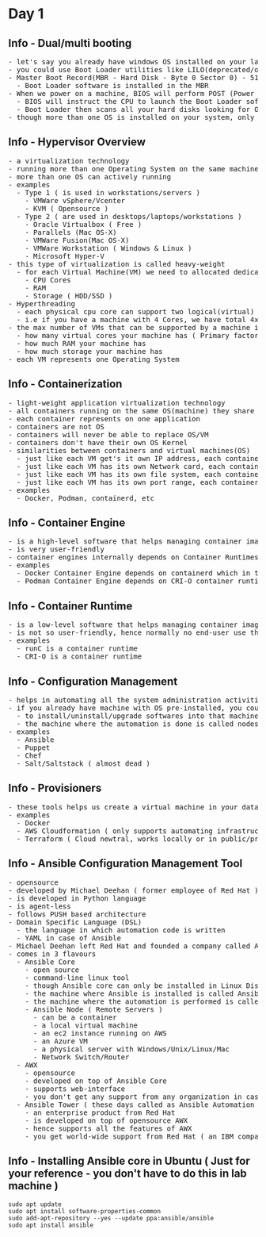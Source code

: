 # Day 1

## Info - Dual/multi booting
<pre>
- let's say you already have windows OS installed on your laptop, for R&D purpose you need some Linux OS
- you could use Boot Loader utilities like LILO(deprecated/outdated), GRUB, BootCamp(Mac)
- Master Boot Record(MBR - Hard Disk - Byte 0 Sector 0) - 512 bytes
  - Boot Loader software is installed in the MBR 
- When we power on a machine, BIOS will perform POST (Power On Self Test)
  - BIOS will instruct the CPU to launch the Boot Loader software residing in MBR
  - Boot Loader then scans all your hard disks looking for Operating Systems, if it finds more than one OS, it gives a menu for you to choose between those OS
- though more than one OS is installed on your system, only one can be actively running at any point of time
</pre>  

## Info - Hypervisor Overview
<pre>
- a virtualization technology
- running more than one Operating System on the same machine ( laptop/desktop/workstation/server )
- more than one OS can actively running
- examples
  - Type 1 ( is used in workstations/servers )
    - VMWare vSphere/Vcenter
    - KVM ( Opensource )
  - Type 2 ( are used in desktops/laptops/workstations )
    - Oracle Virtualbox ( Free )
    - Parallels (Mac OS-X)
    - VMWare Fusion(Mac OS-X)
    - VMWare Workstation ( Windows & Linux )
    - Microsoft Hyper-V
- this type of virtualization is called heavy-weight
  - for each Virtual Machine(VM) we need to allocated dedicated hardware resources
    - CPU Cores
    - RAM
    - Storage ( HDD/SSD )
- Hyperthreading
  - each physical cpu core can support two logical(virtual) core
  - i.e if you have a machine with 4 Cores, we have total 4x2 = 8 virtual cores
- the max number of VMs that can be supported by a machine is based on
  - how many virtual cores your machine has ( Primary factor )
  - how much RAM your machine has
  - how much storage your machine has
- each VM represents one Operating System
</pre>

## Info - Containerization
<pre>
- light-weight application virtualization technology
- all containers running on the same OS(machine) they share the hardware resources on the underlying os
- each container represents on one application
- containers are not OS
- containers will never be able to replace OS/VM
- containers don't have their own OS Kernel
- similarities between containers and virtual machines(OS)
  - just like each VM get's it own IP address, each container gets its own IP address 
  - just like each VM has its own Network card, each container has its own network card
  - just like each VM has its own file system, each container has its own file system
  - just like each VM has its own port range, each container has its own port range 0-65535 ports
- examples
  - Docker, Podman, containerd, etc
</pre>

## Info - Container Engine
<pre>
- is a high-level software that helps managing container images and containers
- is very user-friendly
- container engines internally depends on Container Runtimes to manage images and containers
- examples
  - Docker Container Engine depends on containerd which in turn depends on runC container runtime
  - Podman Container Engine depends on CRI-O container runtime
</pre>  

## Info - Container Runtime
<pre>
- is a low-level software that helps managing container images and containers
- is not so user-friendly, hence normally no end-user use this
- examples
  - runC is a container runtime
  - CRI-O is a container runtime
</pre>

## Info - Configuration Management
<pre>
- helps in automating all the system administration activities
- if you already have machine with OS pre-installed, you could use configuration management tools
  - to install/uninstall/upgrade softwares into that machine
  - the machine where the automation is done is called nodes ( Unix, Linux,Mac, Windows, Network Switches/Routers, etc., )
- examples
  - Ansible
  - Puppet
  - Chef
  - Salt/Saltstack ( almost dead )
</pre>

## Info - Provisioners
<pre>
- these tools helps us create a virtual machine in your data center, private/public cloud ( AWS, Azure, GCP, Digital Ocean etc., )
- examples
  - Docker
  - AWS Cloudformation ( only supports automating infrastructure in AWS environment )
  - Terraform ( Cloud newtral, works locally or in public/private/hybrid cloud )
</pre>

## Info - Ansible Configuration Management Tool
<pre>
- opensource
- developed by Michael Deehan ( former employee of Red Hat )
- is developed in Python language
- is agent-less
- follows PUSH based architecture
- Domain Specific Language (DSL)
  - the language in which automation code is written
  - YAML in case of Ansible
- Michael Deehan left Red Hat and founded a company called Ansible Inc, developed Ansible Core as an opensource project
- comes in 3 flavours
  - Ansible Core
    - open source
    - command-line linux tool
    - though Ansible core can only be installed in Linux Distributions it can manage servers with any OS (  Windows, Mac, Unix, Linux, etc )
    - the machine where Ansible is installed is called Ansible Controller Machine
    - the machine where the automation is performed is called Ansible Node
    - Ansible Node ( Remote Servers )
      - can be a container
      - a local virtual machine
      - an ec2 instance running on AWS
      - an Azure VM 
      - a physical server with Windows/Unix/Linux/Mac
      - Network Switch/Router
  - AWX
    - opensource
    - developed on top of Ansible Core
    - supports web-interface
    - you don't get any support from any organization in case you are struck with some issues in AWX
  - Ansible Tower ( these days called as Ansible Automation Platform )
    - an enterprise product from Red Hat
    - is developed on top of opensource AWX
    - hence supports all the features of AWX
    - you get world-wide support from Red Hat ( an IBM company )
</pre>

## Info - Installing Ansible core in Ubuntu ( Just for your reference - you don't have to do this in lab machine )
```
sudo apt update
sudo apt install software-properties-common
sudo add-apt-repository --yes --update ppa:ansible/ansible
sudo apt install ansible
```

